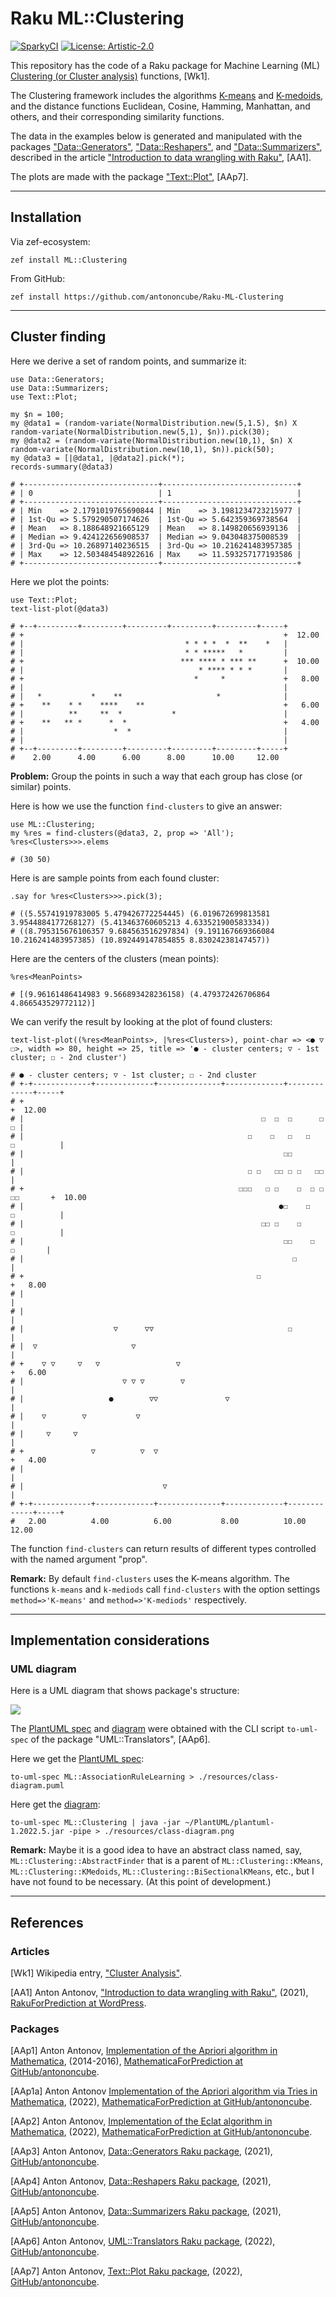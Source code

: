 # Raku ML::Clustering

[![SparkyCI](http://sparrowhub.io:2222/project/gh-antononcube-Raku-ML-Clustering/badge)](http://sparrowhub.io:2222)
[![License: Artistic-2.0](https://img.shields.io/badge/License-Artistic%202.0-0298c3.svg)](https://opensource.org/licenses/Artistic-2.0)

This repository has the code of a Raku package for
Machine Learning (ML)
[Clustering (or Cluster analysis)](https://en.wikipedia.org/wiki/Cluster_analysis)
functions, [Wk1].

The Clustering framework includes the algorithms 
[K-means](https://en.wikipedia.org/wiki/K-means_clustering) 
and 
[K-medoids](https://en.wikipedia.org/wiki/K-medoids), 
and the distance functions Euclidean, Cosine, Hamming, Manhattan, and others,
and their corresponding similarity functions.

The data in the examples below is generated and manipulated with the packages
["Data::Generators"](https://raku.land/zef:antononcube/Data::Generators),
["Data::Reshapers"](https://raku.land/zef:antononcube/Data::Reshapers), and
["Data::Summarizers"](https://raku.land/zef:antononcube/Data::Summarizers), described in the article
["Introduction to data wrangling with Raku"](https://rakuforprediction.wordpress.com/2021/12/31/introduction-to-data-wrangling-with-raku/),
[AA1].

The plots are made with the package
["Text::Plot"](https://raku.land/zef:antononcube/Text::Plot), [AAp7].

-------

## Installation

Via zef-ecosystem:

```shell
zef install ML::Clustering
```

From GitHub:

```shell
zef install https://github.com/antononcube/Raku-ML-Clustering
```

-------

## Cluster finding 

Here we derive a set of random points, and summarize it:

```perl6
use Data::Generators;
use Data::Summarizers;
use Text::Plot;

my $n = 100;
my @data1 = (random-variate(NormalDistribution.new(5,1.5), $n) X random-variate(NormalDistribution.new(5,1), $n)).pick(30);
my @data2 = (random-variate(NormalDistribution.new(10,1), $n) X random-variate(NormalDistribution.new(10,1), $n)).pick(50);
my @data3 = [|@data1, |@data2].pick(*);
records-summary(@data3)
```
```
# +------------------------------+------------------------------+
# | 0                            | 1                            |
# +------------------------------+------------------------------+
# | Min    => 2.1791019765690844 | Min    => 3.1981234723215977 |
# | 1st-Qu => 5.579290507174626  | 1st-Qu => 5.642359369738564  |
# | Mean   => 8.188648921665129  | Mean   => 8.149820656939136  |
# | Median => 9.424122656908537  | Median => 9.043048375008539  |
# | 3rd-Qu => 10.26897140236515  | 3rd-Qu => 10.216241483957385 |
# | Max    => 12.503484548922616 | Max    => 11.593257177193586 |
# +------------------------------+------------------------------+
```

Here we plot the points:

```perl6
use Text::Plot;
text-list-plot(@data3)
```
```
# +--+---------+---------+---------+---------+---------+-----+       
# +                                                          +  12.00
# |                                    * * * *  *  **    *   |       
# |                                    * * *****   *         |       
# +                                   *** **** * *** **      +  10.00
# |                                       * **** * * *       |       
# +                                      *     *             +   8.00
# |                                                          |       
# |   *           *    **                     *              |       
# +    **    * *    ****    **                               +   6.00
# |          **     **  *           *                        |       
# +    **   ** *      *  *                                   +   4.00
# |                    *  *                                  |       
# |                                                          |       
# +--+---------+---------+---------+---------+---------+-----+       
#    2.00      4.00      6.00      8.00      10.00     12.00
```

**Problem:** Group the points in such a way that each group has close (or similar) points.

Here is how we use the function `find-clusters` to give an answer:

```perl6
use ML::Clustering;
my %res = find-clusters(@data3, 2, prop => 'All');
%res<Clusters>>>.elems
```
```
# (30 50)
```

Here is are sample points from each found cluster:

```perl6
.say for %res<Clusters>>>.pick(3);
```
```
# ((5.55741919783005 5.479426772254445) (6.019672699813581 3.9544884177268127) (5.413463760605213 4.633521900583334))
# ((8.795315676106357 9.684563516297834) (9.191167669366084 10.216241483957385) (10.892449147854855 8.83024238147457))
```

Here are the centers of the clusters (mean points):

```perl6
%res<MeanPoints>
```
```
# [(9.96161486414983 9.566893428236158) (4.479372426706864 4.866543529772112)]
```

We can verify the result by looking at the plot of found clusters:

```perl6
text-list-plot((%res<MeanPoints>, |%res<Clusters>), point-char => <● ▽ ☐>, width => 80, height => 25, title => '● - cluster centers; ▽ - 1st cluster; ☐ - 2nd cluster')
```
```
# ● - cluster centers; ▽ - 1st cluster; ☐ - 2nd cluster              
# +-+-------------+-------------+--------------+-------------+-------------+-----+       
# +                                                                              +  12.00
# |                                                     ☐  ☐  ☐      ☐         ☐ |       
# |                                                  ☐    ☐   ☐   ☐   ☐          |       
# |                                                          ☐☐                  |       
# |                                                  ☐ ☐   ☐☐ ☐ ☐   ☐☐           |       
# +                                                ☐☐☐   ☐ ☐    ☐  ☐ ☐  ☐☐       +  10.00
# |                                                         ●☐    ☐   ☐          |       
# |                                                     ☐☐ ☐    ☐     ☐          |       
# |                                                          ☐☐    ☐     ☐       |       
# |                                                            ☐                 |       
# +                                                    ☐                         +   8.00
# |                                                                              |       
# |                                                                              |       
# |                    ▽      ▽▽                              ☐                  |       
# |  ▽                     ▽                                                     |       
# +    ▽ ▽     ▽   ▽                 ▽                                           +   6.00
# |                      ▽ ▽ ▽        ▽                                          |       
# |                   ●        ▽▽               ▽                                |       
# |    ▽        ▽           ▽                                                    |       
# |     ▽     ▽                                                                  |       
# +               ▽          ▽  ▽                                                +   4.00
# |                                                                              |       
# |                               ▽                                              |       
# +-+-------------+-------------+--------------+-------------+-------------+-----+       
#   2.00          4.00          6.00           8.00          10.00         12.00
```

The function `find-clusters` can return results of different types controlled with the named argument "prop".

**Remark:** By default `find-clusters` uses the K-means algorithm. The functions `k-means` and `k-mediods`
call `find-clusters` with the option settings `method=>'K-means'` and `method=>'K-mediods'` respectively.


-------

## Implementation considerations

### UML diagram

Here is a UML diagram that shows package's structure:

![](./resources/class-diagram.png)


The
[PlantUML spec](./resources/class-diagram.puml)
and
[diagram](./resources/class-diagram.png)
were obtained with the CLI script `to-uml-spec` of the package "UML::Translators", [AAp6].

Here we get the [PlantUML spec](./resources/class-diagram.puml):

```shell
to-uml-spec ML::AssociationRuleLearning > ./resources/class-diagram.puml
```

Here get the [diagram](./resources/class-diagram.png):

```shell
to-uml-spec ML::Clustering | java -jar ~/PlantUML/plantuml-1.2022.5.jar -pipe > ./resources/class-diagram.png
```

**Remark:** Maybe it is a good idea to have an abstract class named, say,
`ML::Clustering::AbstractFinder` that is a parent of
`ML::Clustering::KMeans`, `ML::Clustering::KMedoids`, `ML::Clustering::BiSectionalKMeans`, etc.,
but I have not found to be necessary. (At this point of development.)

-------

## References

### Articles

[Wk1] Wikipedia entry, ["Cluster Analysis"](https://en.wikipedia.org/wiki/Cluster_analysis).

[AA1] Anton Antonov,
["Introduction to data wrangling with Raku"](https://rakuforprediction.wordpress.com/2021/12/31/introduction-to-data-wrangling-with-raku/),
(2021),
[RakuForPrediction at WordPress](https://rakuforprediction.wordpress.com).

### Packages

[AAp1] Anton Antonov,
[Implementation of the Apriori algorithm in Mathematica](https://github.com/antononcube/MathematicaForPrediction/blob/master/AprioriAlgorithm.m),
(2014-2016),
[MathematicaForPrediction at GitHub/antononcube](https://github.com/antononcube/MathematicaForPrediction/).

[AAp1a] Anton Antonov
[Implementation of the Apriori algorithm via Tries in Mathematica](https://github.com/antononcube/MathematicaForPrediction/blob/master/Misc/AprioriAlgorithmViaTries.m),
(2022),
[MathematicaForPrediction at GitHub/antononcube](https://github.com/antononcube/MathematicaForPrediction/).

[AAp2] Anton Antonov,
[Implementation of the Eclat algorithm in Mathematica](https://github.com/antononcube/MathematicaForPrediction/blob/master/EclatAlgorithm.m),
(2022),
[MathematicaForPrediction at GitHub/antononcube](https://github.com/antononcube/MathematicaForPrediction/).

[AAp3] Anton Antonov,
[Data::Generators Raku package](https://github.com/antononcube/Raku-Data-Generators),
(2021),
[GitHub/antononcube](https://github.com/antononcube).

[AAp4] Anton Antonov,
[Data::Reshapers Raku package](https://github.com/antononcube/Raku-Data-Reshapers),
(2021),
[GitHub/antononcube](https://github.com/antononcube).

[AAp5] Anton Antonov,
[Data::Summarizers Raku package](https://github.com/antononcube/Raku-Data-Summarizers),
(2021),
[GitHub/antononcube](https://github.com/antononcube).

[AAp6] Anton Antonov,
[UML::Translators Raku package](https://github.com/antononcube/Raku-UML-Translators),
(2022),
[GitHub/antononcube](https://github.com/antononcube).

[AAp7] Anton Antonov,
[Text::Plot Raku package](https://raku.land/zef:antononcube/Text::Plot),
(2022),
[GitHub/antononcube](https://github.com/antononcube).
